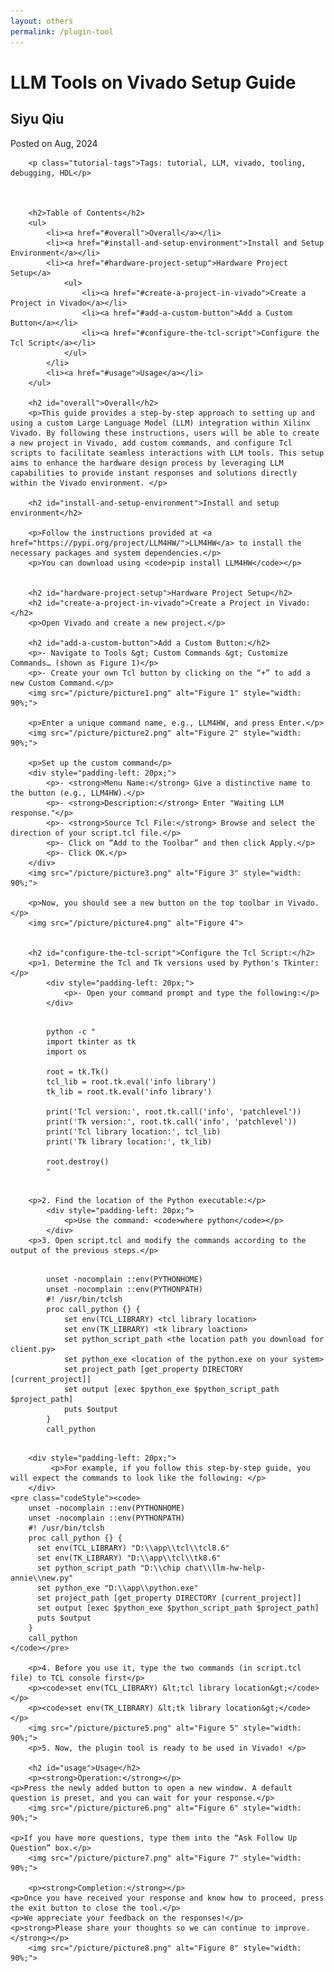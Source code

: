 ```yaml
---
layout: others
permalink: /plugin-tool
---
```


<html lang="en">
<head>
    <meta charset="UTF-8">
    <meta name="viewport" content="width=device-width, initial-scale=1.0">
    <link rel="stylesheet" href="styles.css">
</head>
<body>
    <div class="container">
        <h1 class="tutorial-title">LLM Tools on Vivado Setup Guide </h1>
        <h2 class="tutorial-subtitle">Siyu Qiu </h2>
        <p class="tutorial-date">Posted on Aug, 2024</p>
      
        <p class="tutorial-tags">Tags: tutorial, LLM, vivado, tooling, debugging, HDL</p>


                
        <h2>Table of Contents</h2>
        <ul>
            <li><a href="#overall">Overall</a></li>
            <li><a href="#install-and-setup-environment">Install and Setup Environment</a></li>
            <li><a href="#hardware-project-setup">Hardware Project Setup</a>
                <ul>
                    <li><a href="#create-a-project-in-vivado">Create a Project in Vivado</a></li>
                    <li><a href="#add-a-custom-button">Add a Custom Button</a></li>
                    <li><a href="#configure-the-tcl-script">Configure the Tcl Script</a></li>
                </ul>
            </li>
            <li><a href="#usage">Usage</a></li>
        </ul>
        
        <h2 id="overall">Overall</h2>
        <p>This guide provides a step-by-step approach to setting up and using a custom Large Language Model (LLM) integration within Xilinx Vivado. By following these instructions, users will be able to create a new project in Vivado, add custom commands, and configure Tcl scripts to facilitate seamless interactions with LLM tools. This setup aims to enhance the hardware design process by leveraging LLM capabilities to provide instant responses and solutions directly within the Vivado environment. </p>
        
        <h2 id="install-and-setup-environment">Install and setup environment</h2>
        
        <p>Follow the instructions provided at <a href="https://pypi.org/project/LLM4HW/">LLM4HW</a> to install the necessary packages and system dependencies.</p>
        <p>You can download using <code>pip install LLM4HW</code></p>
        
        
        <h2 id="hardware-project-setup">Hardware Project Setup</h2>
        <h2 id="create-a-project-in-vivado">Create a Project in Vivado:</h2>
        <p>Open Vivado and create a new project.</p>
        
        <h2 id="add-a-custom-button">Add a Custom Button:</h2>
        <p>- Navigate to Tools &gt; Custom Commands &gt; Customize Commands… (shown as Figure 1)</p>
        <p>- Create your own Tcl button by clicking on the “+” to add a new Custom Command.</p>
        <img src="/picture/picture1.png" alt="Figure 1" style="width: 90%;">
        
        <p>Enter a unique command name, e.g., LLM4HW, and press Enter.</p>
        <img src="/picture/picture2.png" alt="Figure 2" style="width: 90%;">
        
        <p>Set up the custom command</p>
        <div style="padding-left: 20px;">
            <p>- <strong>Menu Name:</strong> Give a distinctive name to the button (e.g., LLM4HW).</p>
            <p>- <strong>Description:</strong> Enter "Waiting LLM response."</p>
            <p>- <strong>Source Tcl File:</strong> Browse and select the direction of your script.tcl file.</p>
            <p>- Click on “Add to the Toolbar” and then click Apply.</p>
            <p>- Click OK.</p>
        </div>
        <img src="/picture/picture3.png" alt="Figure 3" style="width: 90%;">

        <p>Now, you should see a new button on the top toolbar in Vivado.</p>
        <img src="/picture/picture4.png" alt="Figure 4">

        
        <h2 id="configure-the-tcl-script">Configure the Tcl Script:</h2>
        <p>1. Determine the Tcl and Tk versions used by Python's Tkinter:</p>
            <div style="padding-left: 20px;">
                <p>- Open your command prompt and type the following:</p>
            </div>
<pre class="codeStyle">
    <code>
        python -c "
        import tkinter as tk
        import os
        
        root = tk.Tk()
        tcl_lib = root.tk.eval('info library')
        tk_lib = root.tk.eval('info library')
        
        print('Tcl version:', root.tk.call('info', 'patchlevel'))
        print('Tk version:', root.tk.call('info', 'patchlevel'))
        print('Tcl library location:', tcl_lib)
        print('Tk library location:', tk_lib)
        
        root.destroy()
        "
    </code>
</pre>
        
        <p>2. Find the location of the Python executable:</p>
            <div style="padding-left: 20px;">
                <p>Use the command: <code>where python</code></p>
            </div>
        <p>3. Open script.tcl and modify the commands according to the output of the previous steps.</p>


<pre class="codeStyle">
    <code>
        unset -nocomplain ::env(PYTHONHOME)
        unset -nocomplain ::env(PYTHONPATH)
        #! /usr/bin/tclsh
        proc call_python {} {
            set env(TCL_LIBRARY) &lt;tcl library location&gt;
            set env(TK_LIBRARY) &lt;tk library loaction&gt;
            set python_script_path &lt;the location path you download for client.py&gt;
            set python_exe &lt;location of the python.exe on your system&gt;
            set project_path [get_property DIRECTORY [current_project]]
            set output [exec $python_exe $python_script_path $project_path]
            puts $output
        }
        call_python
    </code>
</pre>

        <div style="padding-left: 20px;">
             <p>For example, if you follow this step-by-step guide, you will expect the commands to look like the following: </p>
        </div>
    <pre class="codeStyle"><code>
        unset -nocomplain ::env(PYTHONHOME)
        unset -nocomplain ::env(PYTHONPATH)
        #! /usr/bin/tclsh
        proc call_python {} {
          set env(TCL_LIBRARY) "D:\\app\\tcl\\tcl8.6"
          set env(TK_LIBRARY) "D:\\app\\tcl\\tk8.6"
          set python_script_path "D:\\chip chat\\llm-hw-help-annie\\new.py"
          set python_exe "D:\\app\\python.exe"
          set project_path [get_property DIRECTORY [current_project]]
          set output [exec $python_exe $python_script_path $project_path]
          puts $output
        }
        call_python
    </code></pre>
    
        <p>4. Before you use it, type the two commands (in script.tcl file) to TCL console first</p>
        <p><code>set env(TCL_LIBRARY) &lt;tcl library location&gt;</code></p>
        <p><code>set env(TK_LIBRARY) &lt;tk library location&gt;</code></p>
        <img src="/picture/picture5.png" alt="Figure 5" style="width: 90%;">
        <p>5. Now, the plugin tool is ready to be used in Vivado! </p>
        
        <h2 id="usage">Usage</h2>
        <p><strong>Operation:</strong></p>
    <p>Press the newly added button to open a new window. A default question is preset, and you can wait for your response.</p>
        <img src="/picture/picture6.png" alt="Figure 6" style="width: 90%;">
        
    <p>If you have more questions, type them into the “Ask Follow Up Question” box.</p>
        <img src="/picture/picture7.png" alt="Figure 7" style="width: 90%;">
        
        <p><strong>Completion:</strong></p>
    <p>Once you have received your response and know how to proceed, press the exit button to close the tool.</p>
    <p>We appreciate your feedback on the responses!</p>
    <p>strong>Please share your thoughts so we can continue to improve.</strong></p>
        <img src="/picture/picture8.png" alt="Figure 8" style="width: 90%;">

